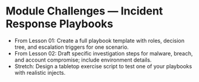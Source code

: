 # Module Challenges — Incident Response Playbooks

- From Lesson 01: Create a full playbook template with roles, decision tree, and escalation triggers for one scenario.
- From Lesson 02: Draft specific investigation steps for malware, breach, and account compromise; include environment details.
- Stretch: Design a tabletop exercise script to test one of your playbooks with realistic injects.
